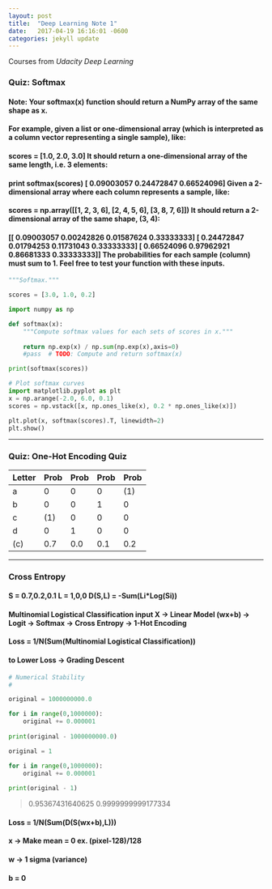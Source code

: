 ```yaml
---
layout: post
title:  "Deep Learning Note 1"
date:   2017-04-19 16:16:01 -0600
categories: jekyll update
---
```


Courses from _Udacity_ _Deep_ _Learning_

### Quiz: Softmax
#### Note: Your softmax(x) function should return a NumPy array of the same shape as x.
#### For example, given a list or one-dimensional array (which is interpreted as a column vector representing a single sample), like:
#### scores = [1.0, 2.0, 3.0] It should return a one-dimensional array of the same length, i.e. 3 elements:
#### print softmax(scores) [ 0.09003057 0.24472847 0.66524096] Given a 2-dimensional array where each column represents a sample, like:
#### scores = np.array([[1, 2, 3, 6], [2, 4, 5, 6], [3, 8, 7, 6]]) It should return a 2-dimensional array of the same shape, (3, 4):
#### [[ 0.09003057 0.00242826 0.01587624 0.33333333] [ 0.24472847 0.01794253 0.11731043 0.33333333] [ 0.66524096 0.97962921 0.86681333 0.33333333]] The probabilities for each sample (column) must sum to 1. Feel free to test your function with these inputs.

```python
"""Softmax."""

scores = [3.0, 1.0, 0.2]

import numpy as np

def softmax(x):
    """Compute softmax values for each sets of scores in x."""
    
    return np.exp(x) / np.sum(np.exp(x),axis=0)
    #pass  # TODO: Compute and return softmax(x)

print(softmax(scores))

# Plot softmax curves
import matplotlib.pyplot as plt
x = np.arange(-2.0, 6.0, 0.1)
scores = np.vstack([x, np.ones_like(x), 0.2 * np.ones_like(x)])

plt.plot(x, softmax(scores).T, linewidth=2)
plt.show()
```

___________________________________________

### Quiz: One-Hot Encoding Quiz
|Letter|Prob|Prob|Prob|Prob|
|------|----|----|----|----|
|a     |0   |0   |0   |(1) |
|b     |0   |0   |1   |0   |
|c     |(1) |0   |0   |0   |
|d     |0   |1   |0   |0   |
|(c)   |0.7 |0.0 |0.1 |0.2 |

___________________________________________

### Cross Entropy
#### S = 0.7,0.2,0.1 L = 1,0,0 D(S,L) = -Sum(Li*Log(Si))
#### Multinomial Logistical Classification input X -> Linear Model (wx+b) -> Logit -> Softmax -> Cross Entropy -> 1-Hot Encoding
#### Loss = 1/N(Sum(Multinomial Logistical Classification))
#### to Lower Loss -> Grading Descent

```python
# Numerical Stability
#

original = 1000000000.0

for i in range(0,1000000):
    original += 0.000001
    
print(original - 1000000000.0)

original = 1

for i in range(0,1000000):
    original += 0.000001
    
print(original - 1)
```
> 0.95367431640625
> 0.9999999999177334

#### Loss = 1/N(Sum(D(S(wx+b),L)))
#### x -> Make mean = 0 ex. (pixel-128)/128
#### w -> 1 sigma (variance)
#### b = 0
